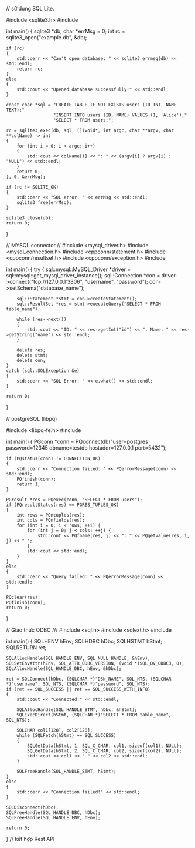 // sử dụng SQL Lite. 

#include <sqlite3.h>
#include <iostream>

int main() 
{
    sqlite3 *db;
    char *errMsg = 0;
    int rc = sqlite3_open("example.db", &db);

    if (rc) 
    {
        std::cerr << "Can't open database: " << sqlite3_errmsg(db) << std::endl;
        return rc;
    } 
    else 
    {
        std::cout << "Opened database successfully!" << std::endl;
    }

    const char *sql = "CREATE TABLE IF NOT EXISTS users (ID INT, NAME TEXT);"
                      "INSERT INTO users (ID, NAME) VALUES (1, 'Alice');"
                      "SELECT * FROM users;";

    rc = sqlite3_exec(db, sql, [](void*, int argc, char **argv, char **colName) -> int 
    {
        for (int i = 0; i < argc; i++) 
        {
            std::cout << colName[i] << ": " << (argv[i] ? argv[i] : "NULL") << std::endl;
        }
        return 0;
    }, 0, &errMsg);

    if (rc != SQLITE_OK) 
    {
        std::cerr << "SQL error: " << errMsg << std::endl;
        sqlite3_free(errMsg);
    }

    sqlite3_close(db);
    return 0;
}

// MYSQL connector // 
#include <mysql_driver.h>
#include <mysql_connection.h>
#include <cppconn/statement.h>
#include <cppconn/resultset.h>
#include <cppconn/exception.h>
#include <iostream>

int main() 
{
    try 
    {
        sql::mysql::MySQL_Driver *driver = sql::mysql::get_mysql_driver_instance();
        sql::Connection *con = driver->connect("tcp://127.0.0.1:3306", "username", "password");
        con->setSchema("database_name");

        sql::Statement *stmt = con->createStatement();
        sql::ResultSet *res = stmt->executeQuery("SELECT * FROM table_name");

        while (res->next()) 
        {
            std::cout << "ID: " << res->getInt("id") << ", Name: " << res->getString("name") << std::endl;
        }

        delete res;
        delete stmt;
        delete con;
    } 
    catch (sql::SQLException &e) 
    {
        std::cerr << "SQL Error: " << e.what() << std::endl;
    }

    return 0;
}

// postgreSQL (libpq)

#include <libpq-fe.h>
#include <iostream>

int main() 
{
    PGconn *conn = PQconnectdb("user=postgres password=12345 dbname=testdb hostaddr=127.0.0.1 port=5432");

    if (PQstatus(conn) != CONNECTION_OK) 
    {
        std::cerr << "Connection failed: " << PQerrorMessage(conn) << std::endl;
        PQfinish(conn);
        return 1;
    }

    PGresult *res = PQexec(conn, "SELECT * FROM users");
    if (PQresultStatus(res) == PGRES_TUPLES_OK) 
    {
        int rows = PQntuples(res);
        int cols = PQnfields(res);
        for (int i = 0; i < rows; ++i) {
            for (int j = 0; j < cols; ++j) {
                std::cout << PQfname(res, j) << ": " << PQgetvalue(res, i, j) << " ";
            }
            std::cout << std::endl;
        }
    } 
    else 
    {
        std::cerr << "Query failed: " << PQerrorMessage(conn) << std::endl;
    }

    PQclear(res);
    PQfinish(conn);
    return 0;
}

// Giao thức ODBC /// 
#include <sql.h>
#include <sqlext.h>
#include <iostream>

int main() 
{
    SQLHENV hEnv;
    SQLHDBC hDbc;
    SQLHSTMT hStmt;
    SQLRETURN ret;

    SQLAllocHandle(SQL_HANDLE_ENV, SQL_NULL_HANDLE, &hEnv);
    SQLSetEnvAttr(hEnv, SQL_ATTR_ODBC_VERSION, (void *)SQL_OV_ODBC3, 0);
    SQLAllocHandle(SQL_HANDLE_DBC, hEnv, &hDbc);

    ret = SQLConnect(hDbc, (SQLCHAR *)"DSN_NAME", SQL_NTS, (SQLCHAR *)"username", SQL_NTS, (SQLCHAR *)"password", SQL_NTS);
    if (ret == SQL_SUCCESS || ret == SQL_SUCCESS_WITH_INFO) 
    {
        std::cout << "Connected!" << std::endl;

        SQLAllocHandle(SQL_HANDLE_STMT, hDbc, &hStmt);
        SQLExecDirect(hStmt, (SQLCHAR *)"SELECT * FROM table_name", SQL_NTS);

        SQLCHAR col1[128], col2[128];
        while (SQLFetch(hStmt) == SQL_SUCCESS) 
        {
            SQLGetData(hStmt, 1, SQL_C_CHAR, col1, sizeof(col1), NULL);
            SQLGetData(hStmt, 2, SQL_C_CHAR, col2, sizeof(col2), NULL);
            std::cout << col1 << " " << col2 << std::endl;
        }

        SQLFreeHandle(SQL_HANDLE_STMT, hStmt);
    } 
    else 
    {
        std::cerr << "Connection failed!" << std::endl;
    }

    SQLDisconnect(hDbc);
    SQLFreeHandle(SQL_HANDLE_DBC, hDbc);
    SQLFreeHandle(SQL_HANDLE_ENV, hEnv);

    return 0;
}
// kết hợp Rest API 



